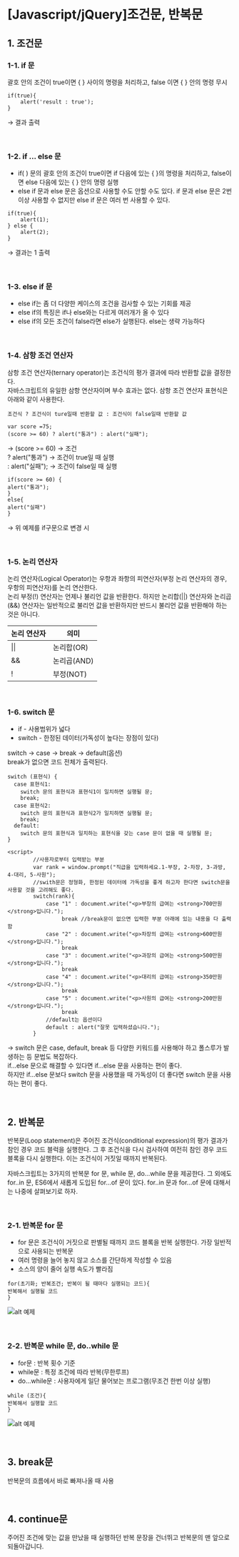 # [Javascript/jQuery]조건문, 반복문
## 1. 조건문
### 1-1. if 문
괄호 안의 조건이 true이면 { } 사이의 명령을 처리하고, false 이면 { } 안의 명령 무시

```
if(true){
    alert('result : true');
}
```
→ 결과 출력

<br/>

### 1-2. if … else 문
- if( ) 문의 괄호 안의 조건이 true이면 if 다음에 있는 { }의 명령을 처리하고, false이면 else 다음에 있는 { } 안의 명령 실행
- else if 문과 else 문은 옵션으로 사용할 수도 안할 수도 있다. if 문과 else 문은 2번 이상 사용할 수 없지만 else if 문은 여러 번 사용할 수 있다.

```
if(true){
    alert(1);
} else {
    alert(2);
}
```
→ 결과는 1 출력

<br/>

### 1-3. else if 문
- else if는 좀 더 다양한 케이스의 조건을 검사할 수 있는 기회를 제공
- else if의 특징은 if나 else와는 다르게 여러개가 올 수 있다
- else if의 모든 조건이 false라면 else가 실행된다. else는 생략 가능하다

<br/>

### 1-4. 삼항 조건 연산자 
삼항 조건 연산자(ternary operator)는 조건식의 평가 결과에 따라 반환할 값을 결정한다.    
자바스크립트의 유일한 삼항 연산자이며 부수 효과는 없다. 삼항 조건 연산자 표현식은 아래와 같이 사용한다.

```
조건식 ? 조건식이 ture일때 반환할 값 : 조건식이 false일때 반환할 값
```

```
var score =75;
(score >= 60) ? alert("통과") : alert("실패");
```
→ 
(score >= 60) → 조건   
? alert("통과") → 조건이 true일 때 실행   
: alert("실패"); → 조건이 false일 때 실행   

```
if(score >= 60) {
alert("통과");
}
else{
alert("실패")
}
```
→  위 예제를 if구문으로 변경 시

<br/>

### 1-5. 논리 연산자 
논리 연산자(Logical Operator)는 우항과 좌항의 피연산자(부정 논리 연산자의 경우, 우항의 피연산자)를 논리 연산한다.   
논리 부정(!) 연산자는 언제나 불리언 값을 반환한다. 하지만 논리합(||) 연산자와 논리곱(&&) 연산자는 일반적으로 불리언 값을 반환하지만 반드시 불리언 값을 반환해야 하는 것은 아니다.

| 논리 연산자 | 의미 | 
| --- | --- | 
| \|\| | 논리합(OR) | 
| && | 논리곱(AND) | 
| ! | 부정(NOT) | 

<br/>

### 1-6. switch 문
- if - 사용범위가 넓다
- switch - 한정된 데이터(가독성이 높다는 장점이 있다)

switch -> case -> break -> default(옵션)   
break가 없으면 코드 전체가 출력된다. 

```
switch (표현식) {
  case 표현식1:
    switch 문의 표현식과 표현식1이 일치하면 실행될 문;
    break;
  case 표현식2:
    switch 문의 표현식과 표현식2가 일치하면 실행될 문;
    break;
  default:
    switch 문의 표현식과 일치하는 표현식을 갖는 case 문이 없을 때 실행될 문;
}
```

```
<script>
        //사용자로부터 입력받는 부분
        var rank = window.prompt("직급을 입력하세요.1-부장, 2-차장, 3-과방, 4-대리, 5-사원");
        //swith문은 정형화, 한정된 데이터에 가독성을 좋게 하고자 한다면 switch문을 사용할 것을 고려해도 좋다.
        switch(rank){
            case "1" : document.write("<p>부장의 급여는 <strong>700만원</strong>입니다.");
                 break //break문이 없으면 입력한 부분 아래에 있는 내용을 다 출력 함
            case "2" : document.write("<p>차장의 급여는 <strong>600만원</strong>입니다.");
                 break
            case "3" : document.write("<p>과장의 급여는 <strong>500만원</strong>입니다.");
                 break
            case "4" : document.write("<p>대리의 급여는 <strong>350만원</strong>입니다.");
                 break
            case "5" : document.write("<p>사원의 급여는 <strong>200만원</strong>입니다.");
                 break
            //default는 옵션이다
            default : alert("잘못 입력하셨습니다.");
        }
```
→  switch 문은 case, default, break 등 다양한 키워드를 사용해야 하고 폴스루가 발생하는 등 문법도 복잡하다.    
if…else 문으로 해결할 수 있다면 if…else 문을 사용하는 편이 좋다.    
하지만 if…else 문보다 switch 문을 사용했을 때 가독성이 더 좋다면 switch 문을 사용하는 편이 좋다.

<br/>

## 2. 반복문
반복문(Loop statement)은 주어진 조건식(conditional expression)의 평가 결과가 참인 경우 코드 블럭을 실행한다. 그 후 조건식을 다시 검사하여 여전히 참인 경우 코드 블록을 다시 실행한다. 이는 조건식이 거짓일 때까지 반복된다.

자바스크립트는 3가지의 반복문 for 문, while 문, do…while 문을 제공한다. 그 외에도 for..in 문, ES6에서 새롭게 도입된 for…of 문이 있다. for..in 문과 for…of 문에 대해서는 나중에 살펴보기로 하자.

<br/>

### 2-1. 반복문 for 문
- for 문은 조건식이 거짓으로 판별될 때까지 코드 블록을 반복 실행한다. 가장 일반적으로 사용되는 반복문
- 여러 명령을 늘어 놓지 않고 소스를 간단하게 작성할 수 있음
- 소스의 양이 줄어 실행 속도가 빨라짐

```
for(초기화; 반복조건; 반복이 될 때마다 실행되는 코드){
반복해서 실행될 코드
}
```

![alt 예제](https://postfiles.pstatic.net/MjAyMjAxMTFfMTM3/MDAxNjQxODY3MzE1OTQ2.w2FnWMWHcZHuADRxRlpvAr6pTw4uUhmyn43Fo5mHD6kg.mDL17Bkn8e7Hc6TnDgQGLoUt8WOvwkp66uzcM4ekQmkg.PNG.daykkk/KakaoTalk_20220110_173409556.png?type=w966)

<br/>

### 2-2. 반복문 while 문, do..while 문
- for문 : 반복 횟수 기준
- while문 : 특정 조건에 따라 반복(무한루프)
- do…while문 : 사용자에게 일단 물어보는 프로그램(무조건 한번 이상 실행)

```
while (조건){
반복해서 실행할 코드
}
```

![alt 예제](https://postfiles.pstatic.net/MjAyMjAxMTFfMjk2/MDAxNjQxODY3MzY5Njcw.uLSf_Q9fRuDYABOYf24DN0697q1Wy1xBTEMnsd-WFTog.kL3OdMMFssx7jzSLS4hbSRWAFZ6j_ETOm_4xJ_mcvQgg.PNG.daykkk/KakaoTalk_20220110_175427417.png?type=w966)

<br/>

## 3. break문
반복문의 흐름에서 바로 빠져나올 때 사용

<br/>

## 4. continue문
주어진 조건에 맞는 값을 만났을 때 실행하던 반복 문장을 건너뛰고 반복문의 맨 앞으로 되돌아갑니다. 

